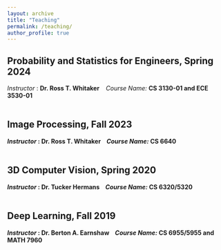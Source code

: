 ```yaml
---
layout: archive
title: "Teaching"
permalink: /teaching/
author_profile: true
---
```


## Probability and Statistics for Engineers, Spring 2024
<i>Instructor </i> : <b>Dr. Ross T. Whitaker </b> &nbsp;&nbsp; <i>Course Name: </i> <b>CS 3130-01 and ECE 3530-01<b>
<br />
<br />

## Image Processing, Fall 2023
<i>Instructor </i> : <b>Dr. Ross T. Whitaker </b> &nbsp;&nbsp; <i>Course Name: </i><b>CS 6640<b>
<br />
<br />

## 3D Computer Vision, Spring 2020
<i>Instructor </i> : <b>Dr. Tucker Hermans </b> &nbsp;&nbsp; <i>Course Name: </i><b>CS 6320/5320<b>
<br />
<br />

## Deep Learning, Fall 2019
<i>Instructor </i> : <b>Dr. Berton A. Earnshaw </b>  &nbsp;&nbsp; <i>Course Name: </i> <b>CS 6955/5955 and MATH 7960<b>

<!---
{% include base_path %}

{% for post in site.teaching reversed %}
  {% include archive-single.html %}
{% endfor %}
-->
